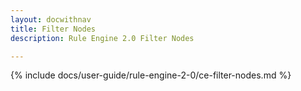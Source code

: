 ```yaml
---
layout: docwithnav
title: Filter Nodes
description: Rule Engine 2.0 Filter Nodes

---
```


{% include docs/user-guide/rule-engine-2-0/ce-filter-nodes.md %}